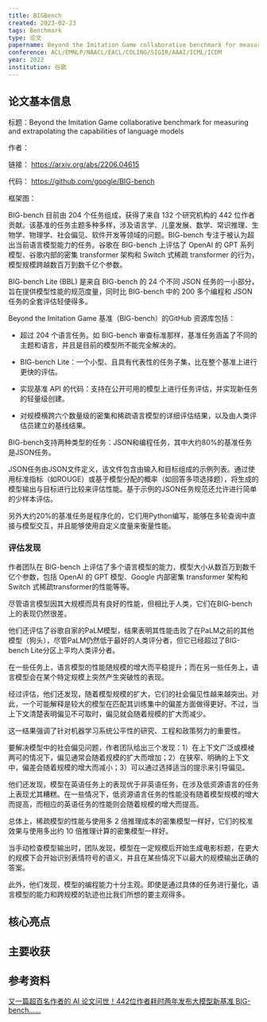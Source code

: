 ```yaml
---
title: BIGBench
created: 2023-02-23
tags: Benchmark
type: 论文
papername: Beyond the Imitation Game collaborative benchmark for measuring and extrapolating the capabilities of language models
conference: ACL/EMNLP/NAACL/EACL/COLING/SIGIR/AAAI/ICML/ICDM
year: 2022
institution: 谷歌
---
```


## 论文基本信息

标题：Beyond the Imitation Game collaborative benchmark for measuring and extrapolating the capabilities of language models

作者：

链接： https://arxiv.org/abs/2206.04615

代码： https://github.com/google/BIG-bench

框架图：


BIG-bench 目前由 204 个任务组成，获得了来自 132 个研究机构的 442 位作者贡献。该基准的任务主题多种多样，涉及语言学、儿童发展、数学、常识推理、生物学、物理学、社会偏见、软件开发等领域的问题。BIG-bench 专注于被认为超出当前语言模型能力的任务。谷歌在 BIG-bench 上评估了 OpenAI 的 GPT 系列模型、谷歌内部的密集 transformer 架构和 Switch 式稀疏 transformer 的行为，模型规模跨越数百万到数千亿个参数。

BIG-bench Lite (BBL) 是来自 BIG-bench 的 24 个不同 JSON 任务的一小部分，旨在提供模型性能的规范度量，同时比 BIG-bench 中的 200 多个编程和 JSON 任务的全套评估轻便得多。

Beyond the Imitation Game 基准（BIG-bench）的GitHub 资源库包括：

-   超过 204 个语言任务。如 BIG-bench 审查标准那样，基准任务涵盖了不同的主题和语言，并且是目前的模型所不能完全解决的。
    

-   BIG-bench Lite：一个小型、且具有代表性的任务子集，比在整个基准上进行更快的评估。
    

-   实现基准 API 的代码：支持在公开可用的模型上进行任务评估，并实现新任务的轻量级创建。
    

-   对规模横跨六个数量级的密集和稀疏语言模型的详细评估结果，以及由人类评估员建立的基线结果。


BIG-bench支持两种类型的任务：JSON和编程任务，其中大约80%的基准任务是JSON任务。

JSON任务由JSON文件定义，该文件包含由输入和目标组成的示例列表。通过使用标准指标（如ROUGE）或基于模型分配的概率（如回答多项选择题），将生成的模型输出与目标进行比较来评估性能。基于示例的JSON任务规范还允许进行简单的少样本评估。

另外大约20%的基准任务是程序化的，它们用Python编写，能够在多轮查询中直接与模型交互，并且能够使用自定义度量来衡量性能。

### 评估发现

作者团队在 BIG-bench 上评估了多个语言模型的能力，模型大小从数百万到数千亿个参数，包括 OpenAI 的 GPT 模型、Google 内部密集 transformer 架构和 Switch 式稀疏transformer的性能等等。

尽管语言模型因其大规模而具有良好的性能，但相比于人类，它们在BIG-bench上的表现仍然很差。

他们还评估了谷歌自家的PaLM模型，结果表明其性能击败了在PaLM之前的其他模型（狗头），尽管PaLM仍然低于最好的人类评分者，但它已经超过了BIG-bench Lite分区上平均人类评分者。

在一些任务上，语言模型的性能随规模的增大而平稳提升；而在另一些任务上，语言模型会在某个特定规模上突然产生突破性的表现。

经过评估，他们还发现，随着模型规模的扩大，它们的社会偏见性越来越突出。对此，一个可能解释是较大的模型在匹配其训练集中的偏差方面做得更好。不过，当上下文清楚表明偏见不可取时，偏见就会随着规模的扩大而减少。

这一结果强调了针对机器学习系统公平性的研究、工程和政策努力的重要性。

要解决模型中的社会偏见问题，作者团队给出三个发现：1）在上下文广泛或模棱两可的情况下，偏见通常会随着规模的扩大而增加；2）在狭窄、明确的上下文中，偏差会随着规模的增大而减小；3）可以通过选择适当的提示来引导偏见。

他们还发现，模型在英语任务上的表现优于非英语任务，在涉及低资源语言的任务上表现尤其糟糕。在一些情况下，低资源语言任务的性能没有随着模型规模的增大而提高，而相应的英语任务的性能则会随着规模的增大而提高。

总体上，稀疏模型的性能与使用多 2 倍推理成本的密集模型一样好，它们的校准效果与使用多出约 10 倍推理计算的密集模型一样好。

当手动检查模型输出时，团队发现，模型在一定规模后开始生成电影标题，在更大的规模下会开始识别表情符号的语义，并且在某些情况下以最大的规模输出正确的答案。

此外，他们发现，模型的编程能力十分主观。即使是通过具体的任务进行量化，语言模型的能力和跨规模的轨迹也比我们所想的要主观得多。

## 核心亮点

## 主要收获


## 参考资料

[又一篇超百名作者的 AI 论文问世！442位作者耗时两年发布大模型新基准 BIG-bench……](https://www.leiphone.com/category/academic/q9oHlSSWWmdbJ46L.html)


